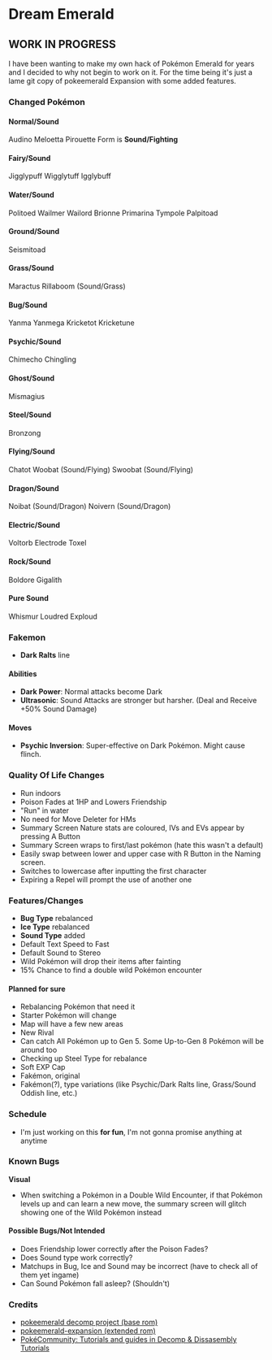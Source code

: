 # Dream Emerald

## WORK IN PROGRESS

I have been wanting to make my own hack of Pokémon Emerald for years and I decided to why not begin to work on it. For the time being it's just a lame git copy of pokeemerald Expansion with some added features.

### Changed Pokémon

#### Normal/Sound
Audino
Meloetta
    Pirouette Form is **Sound/Fighting**

#### Fairy/Sound
Jigglypuff
Wigglytuff
Igglybuff

#### Water/Sound
Politoed
Wailmer
Wailord
Brionne
Primarina
Tympole
Palpitoad

#### Ground/Sound
Seismitoad

#### Grass/Sound
Maractus
Rillaboom (Sound/Grass)

#### Bug/Sound
Yanma
Yanmega
Kricketot
Kricketune

#### Psychic/Sound
Chimecho
Chingling

#### Ghost/Sound
Mismagius

#### Steel/Sound
Bronzong

#### Flying/Sound
Chatot
Woobat (Sound/Flying)
Swoobat (Sound/Flying)

#### Dragon/Sound
Noibat (Sound/Dragon)
Noivern (Sound/Dragon)

#### Electric/Sound
Voltorb
Electrode
Toxel

#### Rock/Sound
Boldore
Gigalith

#### Pure Sound
Whismur
Loudred
Exploud

### Fakemon
* **Dark Ralts** line

#### Abilities
* **Dark Power**: Normal attacks become Dark
* **Ultrasonic**: Sound Attacks are stronger but harsher. (Deal and Receive +50% Sound Damage)

#### Moves
* **Psychic Inversion**: Super-effective on Dark Pokémon. Might cause flinch.

### Quality Of Life Changes
* Run indoors
* Poison Fades at 1HP and Lowers Friendship
* "Run" in water
* No need for Move Deleter for HMs
* Summary Screen Nature stats are coloured, IVs and EVs appear by pressing A Button
* Summary Screen wraps to first/last pokémon (hate this wasn't a default)
* Easily swap between lower and upper case with R Button in the Naming screen.
* Switches to lowercase after inputting the first character
* Expiring a Repel will prompt the use of another one

### Features/Changes
* **Bug Type** rebalanced
* **Ice Type** rebalanced
* **Sound Type** added
* Default Text Speed to Fast
* Default Sound to Stereo
* Wild Pokémon will drop their items after fainting
* 15% Chance to find a double wild Pokémon encounter

#### Planned for sure
* Rebalancing Pokémon that need it
* Starter Pokémon will change
* Map will have a few new areas
* New Rival
* Can catch All Pokémon up to Gen 5. Some Up-to-Gen 8 Pokémon will be around too
* Checking up Steel Type for rebalance
* Soft EXP Cap
* Fakémon, original
* Fakémon(?), type variations (like Psychic/Dark Ralts line, Grass/Sound Oddish line, etc.)

### Schedule
* I'm just working on this **for fun**, I'm not gonna promise anything at anytime

### Known Bugs
**Visual**
* When switching a Pokémon in a Double Wild Encounter, if that Pokémon levels up and can learn a new move, the summary screen will glitch showing one of the Wild Pokémon instead

#### Possible Bugs/Not Intended
* Does Friendship lower correctly after the Poison Fades?
* Does Sound type work correctly?
* Matchups in Bug, Ice and Sound may be incorrect (have to check all of them yet ingame)
* Can Sound Pokémon fall asleep? (Shouldn't)

### Credits
* [pokeemerald decomp project (base rom)](https://github.com/pret/pokeemerald)
* [pokeemerald-expansion (extended rom)](https://github.com/rh-hideout/pokeemerald-expansion)
* [PokéCommunity: Tutorials and guides in Decomp & Dissasembly Tutorials](https://www.pokecommunity.com/forumdisplay.php?f=475&order=desc)
